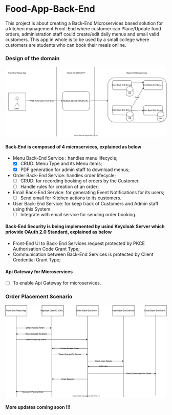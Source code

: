 # Food-App-Back-End

This project is about creating a Back-End Microservices based solution for a kitchen management Front-End where customer can Place/Update food orders, administration staff could create/edit daily menus and email valid customers. This app in whole is to be used by a small college where customers are students who can book their meals online. 

### Design of the domain

![Design of the domain](https://github.com/gauravuq/Food-App-Back-End/blob/master/Food%20App%20Back-End%20Domain.svg)

#### Back-End is composed of 4 microservices, explained as below
* Menu Back-End Service : handles menu lifecycle;
  - [X] CRUD: Menu Type and its Menu items;
  - [X] PDF generation for admin staff to download menus;
* Order Back-End Service: handles order lifecycle;
  - [ ] CRUD: for recording booking of orders by the Customer.
  - [ ] Handle rules for creation of an order;
* Email Back-End Service: for generating Event Notifications for its users;
  - [ ] Send email for Kitchen actions to its customers.
* User Back-End Service: for keep track of Customers and Admin staff using this System.
  - [ ] Integrate with email service for sending order booking.
  
#### Back-End Security is being implemented by usind Keycloak Server which priovide OAuth 2.0 Standard, explained as below
* Front-End UI to Back-End Services request protected by PKCE Authorisation Code Grant Type;
* Communication between Back-End Services is protected by Client Credential Grant Type;

#### Api Gateway for Microservices 
  - [ ] To enable Api Gateway for microservices.
  
### Order Placement Scenario

![Order Placement Scenario](https://github.com/gauravuq/Food-App-Back-End/blob/master/Food%20App%20Back-End%20Order%20Scenario%20.svg)

#### More updates coming soon !!!
